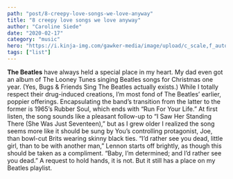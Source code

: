 ```yaml
---
path: "post/8-creepy-love-songs-we-love-anyway"
title: "8 creepy love songs we love anyway"
author: "Caroline Siede"
date: "2020-02-17"
category: "music"
hero: "https://i.kinja-img.com/gawker-media/image/upload/c_scale,f_auto,fl_progressive,q_80,w_1600/ywsqr0on37of3c1vhhxw.jpg"
tags: ["list"]
---
```


**The Beatles** have always held a special place in my heart. My dad even got an album of The Looney Tunes singing Beatles songs for Christmas one year. (Yes, Bugs & Friends Sing The Beatles actually exists.) While I totally respect their drug-induced creations, I’m most fond of The Beatles’ earlier, poppier offerings. Encapsulating the band’s transition from the latter to the former is 1965’s Rubber Soul, which ends with “Run For Your Life.” At first listen, the song sounds like a pleasant follow-up to “I Saw Her Standing There (She Was Just Seventeen),” but as I grew older I realized the song seems more like it should be sung by You’s controlling protagonist, Joe, than bowl-cut Brits wearing skinny black ties. “I’d rather see you dead, little girl, than to be with another man,” Lennon starts off brightly, as though this should be taken as a compliment. “Baby, I’m determined; and I’d rather see you dead.” A request to hold hands, it is not. But it still has a place on my Beatles playlist.

